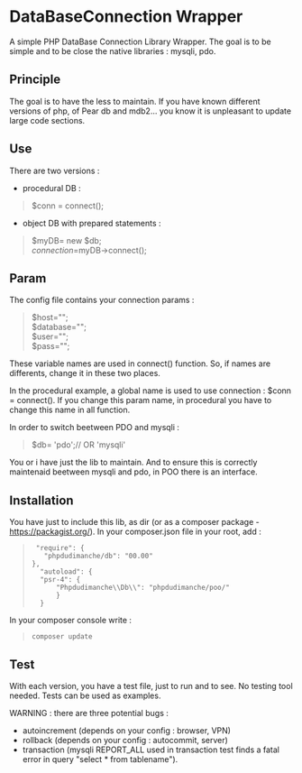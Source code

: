 # DataBaseConnection Wrapper #

A simple PHP DataBase Connection Library Wrapper. 
The goal is to be simple and to be close the native libraries : mysqli, pdo.

## Principle ##
 
 The goal is to have the less to maintain. If you have known different versions of php, of Pear db and mdb2... you know it is unpleasant to update large code sections.

## Use ##

There are two versions :
 
  - procedural DB : 

> $conn = connect(); 

  - object DB with prepared statements :  
 
> $myDB= new $db;  
> $connection=$myDB->connect();
 
## Param ##

The config file contains your connection params :
> $host="";  
> $database="";  
> $user="";  
> $pass="";  

These variable names are used in connect() function. So, if names are differents, change it in these two places.

In the procedural example, a global name is used to use connection : $conn = connect(). If you change this param name, in procedural you have to change this name in all function.

In order to switch beetween PDO and mysqli :
> $db= 'pdo';// OR 'mysqli'
 
You or i have  just the lib to maintain. And to ensure this is correctly maintenaid beetween mysqli and pdo, in POO there is an interface.
 
## Installation ##
 
 You have just to include this lib, as dir (or as a composer package - https://packagist.org/).
 In your composer.json file in your root, add :
>      "require": {
>        "phpdudimanche/db": "00.00"
>     },
>     	"autoload": {
>		"psr-4": {
>			"Phpdudimanche\\Db\\": "phpdudimanche/poo/"
>			}
>		}




 In your composer console write :   
>     composer update
 
## Test ##
 
 With each version, you have a test file, just to run and to see. No testing tool needed. Tests can be used as examples.   
 
WARNING : there are three potential bugs :

- autoincrement (depends on your config : browser, VPN)
- rollback (depends on your config : autocommit, server)
- transaction (mysqli REPORT_ALL used in transaction test finds a fatal error in query "select * from tablename").